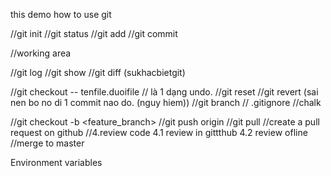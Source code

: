 this demo how to use git

//git init
//git status
//git add
//git commit


//working area


//git log
//git show
//git diff (sukhacbietgit)

//git checkout -- tenfile.duoifile // là 1 dạng undo.
//git reset
//git revert <id commit> (sai nen bo no di 1 commit nao do. (nguy hiem))
//git branch
// .gitignore
//chalk 


//git checkout -b <feature_branch>
//git push origin <branch>
//git pull 
//create a pull request on github
//4.review code
    4.1 review in gittthub
    4.2 review ofline
//merge to master 


Environment variables